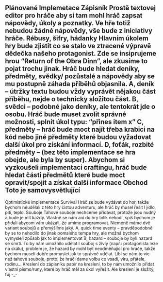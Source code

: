 Plánované Implemetace
Zápisník
Prostě textovej editor pro hráče aby si tam mohl hráč zapsat nápovědy, úkoly a poznatky. Ve hře totiž nebudou žádné nápovědy, vše bude z iniciativy hráče. 
Rébusy, šifry, hádanky
Hlavním úkolem hry bude zjistit co se stalo ve ztracené výpravě dědečka našeho protagonist. Zde se insiprujeme hrou “Return of the Obra Dinn”, ale zkusíme to pojat trochu jinak. Hráč bude hledat deníky, předměty, svědky/ pozůstalé a nápovědy aby se mu postupně záhada příběhů objasnila. 
A, deník – útržky textu budou vždy vyprávět nějakou část příběhu, nejde o technicky složitou část.
B, svědci – podobné jako deníky, ale tentokrát jde o osobu. Hráč bude muset zvolit správné možnosti, splnit úkol typu: “přines item x”
C, předměty – hráč bude moct najít třeba krabici na kód nebo jiné předměty které budou vyžadovat další úkol pro získání informací.
D, foťák, rozbité předměty – (bez této implementace se hra obejde, ale byla by super). Abychom si vyzkoušeli implementaci craftingu, hráč bude hledat části předmětů které bude moct opravit/spojit a získat další informace
Obchod
Toto je samovysvětlující
----------- 
Optimistické implementace
Survival
Hráč se bude vydávat do hor, takže bychom neudělali z této hry čistou adventuru, ale hráč by musel řešit I jídlo, pití, teplo.
Souboje
Tahové souboje nechceme přidávat, protože jsou nudný a bude je mít každý. Vlastně se nám ani do hry tolik nehodí, spíš bychom je přidali abycom vám ukázali, že umíme programovat. Nicméně máme dvě variant soubojů a přemýšlíme jaký.
A, quick time eventy – pravděpodobně by se to nehodilo do jinak pomalého tempa hry, ale možná bychom vymysleli způsob jak to implementovat
B, hazard – souboje by byli hazard se smrtí. To by nám umožnilo udělat I souboj s živly (např.: protagonista leze na skálu), problem je, že hazard by mohl být neodměňující pro hráče, takže bychom museli dobře promyslet jak to správně udělat. Líbí se nám to víc než tahové souboje, proto, že hráči dame volbu co vsadí, víru, přátele, rodinu…
Kreslení do zápisníku
papír na kreslení, to by nám umožnilo přidat vlastní písmo/runy, které by hráč měl za úkol vyřešit. Ale kreslení je složitý, fuj -_-
